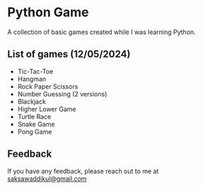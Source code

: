 # Python Game
A collection of basic games created while I was learning Python.


## List of games (12/05/2024)
- Tic-Tac-Toe
- Hangman 
- Rock Paper Scissors 
- Number Guessing (2 versions)
- Blackjack
- Higher Lower Game
- Turtle Race
- Snake Game
- Pong Game

## Feedback

If you have any feedback, please reach out to me at saksawaddikul@gmail.com
